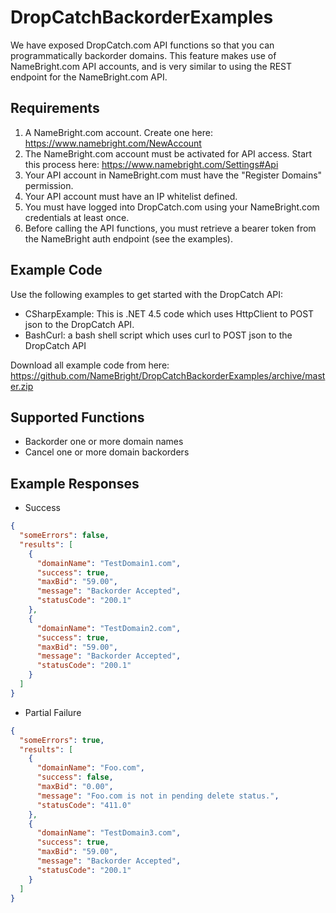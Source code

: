 DropCatchBackorderExamples
==========================

We have exposed DropCatch.com API functions so that you can programmatically backorder domains. This feature makes use of NameBright.com API accounts, and is very similar to using the REST endpoint for the NameBright.com API.

Requirements
------------
1. A NameBright.com account. Create one here: https://www.namebright.com/NewAccount
2. The NameBright.com account must be activated for API access. Start this process here: https://www.namebright.com/Settings#Api
3. Your API account in NameBright.com must have the "Register Domains" permission.
4. Your API account must have an IP whitelist defined.
5. You must have logged into DropCatch.com using your NameBright.com credentials at least once.
6. Before calling the API functions, you must retrieve a bearer token from the NameBright auth endpoint (see the examples).

Example Code
------------
Use the following examples to get started with the DropCatch API:
- CSharpExample: This is .NET 4.5 code which uses HttpClient to POST json to the DropCatch API. 
- BashCurl: a bash shell script which uses curl to POST json to the DropCatch API

Download all example code from here: https://github.com/NameBright/DropCatchBackorderExamples/archive/master.zip

Supported Functions
-------------------
- Backorder one or more domain names
- Cancel one or more domain backorders

Example Responses
-----------------

- Success
```json
{
  "someErrors": false,
  "results": [
    {
      "domainName": "TestDomain1.com",
      "success": true,
      "maxBid": "59.00",
      "message": "Backorder Accepted",
      "statusCode": "200.1"
    },
    {
      "domainName": "TestDomain2.com",
      "success": true,
      "maxBid": "59.00",
      "message": "Backorder Accepted",
      "statusCode": "200.1"
    }
  ]
}
```

- Partial Failure
```json
{
  "someErrors": true,
  "results": [
    {
      "domainName": "Foo.com",
      "success": false,
      "maxBid": "0.00",
      "message": "Foo.com is not in pending delete status.",
      "statusCode": "411.0"
    },
    {
      "domainName": "TestDomain3.com",
      "success": true,
      "maxBid": "59.00",
      "message": "Backorder Accepted",
      "statusCode": "200.1"
    }
  ]
}
```


